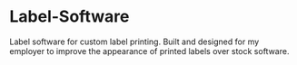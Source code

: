 # Label-Software
Label software for custom label printing. Built and designed for my employer to improve the appearance of printed labels over stock software.
